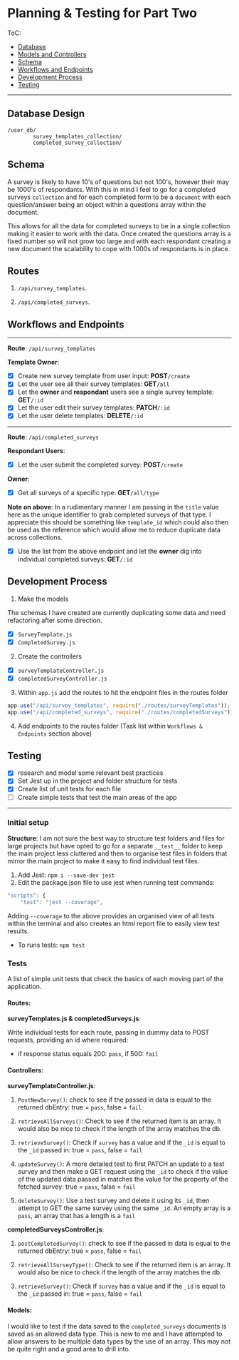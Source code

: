 # Planning & Testing for Part Two

ToC:

- [Database](#Database)
- [Models and Controllers](#Models-and-Controllers)
- [Schema](#Schema)
- [Workflows and Endpoints](#Workflows-and-Endpoints)
- [Development Process](#Development-Process)
- [Testing](#Testing)

---

## Database Design

```
/user_db/
        survey_templates_collection/
        completed_survey_collection/

```

## Schema

A survey is likely to have 10's of questions but not 100's, however their may be 1000's of respondants. With this in mind I feel to go for a completed surveys `collection` and for each completed form to be a `document` with each question/answer being an object within a questions array within the document.

This allows for all the data for completed surveys to be in a single collection making it easier to work with the data. Once created the questions array is a fixed number so will not grow too large and with each respondant creating a new document the scalability to cope with 1000s of respondants is in place.

## Routes

1. `/api/survey_templates`.

2. `/api/completed_surveys`.

## Workflows and Endpoints

---

**Route**: `/api/survey_templates`

**Template Owner**:

- [x] Create new survey template from user input: **POST**`/create`
- [x] Let the user see all their survey templates: **GET**`/all`
- [x] Let the **owner** and **respondant** users see a single survey template: **GET**`/:id`
- [x] Let the user edit their survey templates: **PATCH**`/:id`
- [x] Let the user delete templates: **DELETE**`/:id`

---

**Route**: `/api/completed_surveys`

**Respondant Users**:

- [x] Let the user submit the completed survey: **POST**`/create`

**Owner**:

- [x] Get all surveys of a specific type: **GET**`/all/type`

**Note on above**: In a rudimentary manner I am passing in the `title` value here as the unique identifier to grab completed surveys of that type. I appreciate this should be something like `template_id` which could also then be used as the reference which would allow me to reduce duplicate data across collections.

- [x] Use the list from the above endpoint and let the **owner** dig into individual completed surveys: **GET**`/:id`

## Development Process

1. Make the models

The schemas I have created are currently duplicating some data and need refactoring after some direction.

- [x] `SurveyTemplate.js`
- [x] `CompletedSurvey.js`

2. Create the controllers

- [x] `surveyTemplateController.js`
- [x] `completedSurveyController.js`

3. Within `app.js` add the routes to hit the endpoint files in the routes folder

```js
app.use("/api/survey_templates", require("./routes/surveyTemplates"));
app.use("/api/completed_surveys", require("./routes/completedSurveys"));
```

4. Add endpoints to the routes folder (Task list within `Workflows & Endpoints` section above)

## Testing

- [x] research and model some relevant best practices
- [x] Set Jest up in the project and folder structure for tests
- [x] Create list of unit tests for each file
- [ ] Create simple tests that test the main areas of the app

---

### Initial setup

**Structure**: I am not sure the best way to structure test folders and files for large projects but have opted to go for a separate `__test__` folder to keep the main project less cluttered and then to organise test files in folders that mirror the main project to make it easy to find individual test files.

1. Add Jest: `npm i --save-dev jest`
2. Edit the package.json file to use jest when running test commands:

```js
"scripts": {
    "test": "jest --coverage",
```

Adding `--coverage` to the above provides an organised view of all tests within the terminal and also creates an html report file to easily view test results.

- To runs tests: `npm test`

### Tests

A list of simple unit tests that check the basics of each moving part of the application.

#### Routes:

**surveyTemplates.js & completedSurveys.js**:

Write individual tests for each route, passing in dummy data to POST requests, providing an id where required:

- if response status equals 200: `pass`, if 500: `fail`

#### Controllers:

**surveyTemplateController.js**:

1. `PostNewSurvey()`: check to see if the passed in data is equal to the returned dbEntry: true = `pass`, false = `fail`

2. `retrieveAllSurveys()`: Check to see if the returned item is an array. It would also be nice to check if the length of the array matches the db.

3. `retrieveSurvey()`: Check if `survey` has a value and if the `_id` is equal to the `_id` passed in: true = `pass`, false = `fail`

4. `updateSurvey()`: A more detailed test to first PATCH an update to a test survey and then make a GET request using the `_id` to check if the value of the updated data passed in matches the value for the property of the fetched survey: true = `pass`, false = `fail`

5. `deleteSurvey()`: Use a test survey and delete it using its `_id`, then attempt to GET the same survey using the same `_id`. An empty array is a `pass`, an array that has a length is a `fail`

**completedSurveysController.js**:

1. `postCompletedSurvey()`: check to see if the passed in data is equal to the returned dbEntry: true = `pass`, false = `fail`

2. `retrieveAllSurveyType()`: Check to see if the returned item is an array. It would also be nice to check if the length of the array matches the db.

3. `retrieveSurvey()`: Check if `survey` has a value and if the `_id` is equal to the `_id` passed in: true = `pass`, false = `fail`

#### Models:

I would like to test if the data saved to the `completed_surveys` documents is saved as an allowed data type.
This is new to me and I have attempted to allow answers to be multiple data types by the use of an array. This may not be quite right and a good area to drill into.
